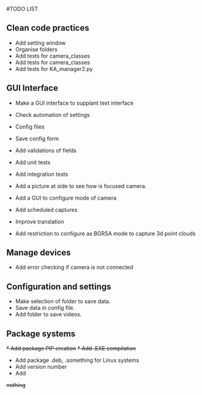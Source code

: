#TODO LIST

## Clean code practices
* Add setting window
* Organise folders
* Add tests for camera_classes
* Add tests for camera_classes
* Add tests for KA_manager2.py

## GUI Interface
* Make a GUI interface to supplant text interface
* Check automation of settings
* Config files
* Save config form
* Add validations of fields
* Add unit tests
* Add integration tests

* Add a picture at side to see how is focused camera.
* Add a GUI to configure mode of camera
* Add scheduled captures
* Improve translation
* Add restriction to configure as BGRSA mode to capture 3d point clouds

## Manage devices
* Add error checking if camera is not connected

## Configuration and settings
* Make selection of folder to save data.
* Save data in config file.
* Add folder to save videos.

## Package systems
~~* Add package PIP creation~~
~~* Add .EXE compilation~~
* Add package .deb, .something for Linux systems
* Add version number
* Add 

~~nothing~~
